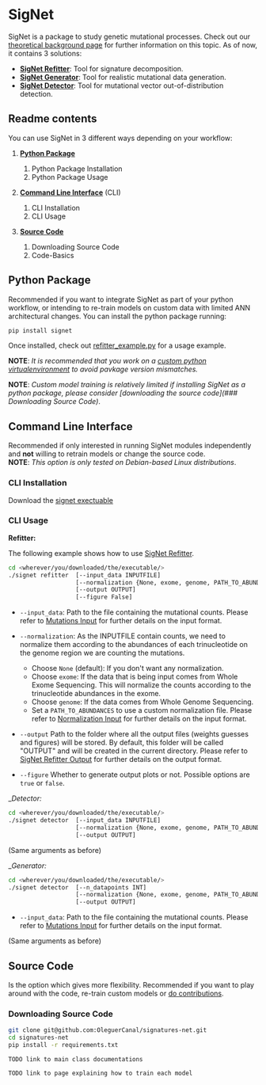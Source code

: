 # SigNet

SigNet is a package to study genetic mutational processes.
Check out our [theoretical background page](documentation/theoretical_background.md) for further information on this topic.
As of now, it contains 3 solutions:

- **[SigNet Refitter](documentation/signet_refitter.md)**: Tool for signature decomposition.
- **[SigNet Generator](documentation/signet_generator.md)**: Tool for realistic mutational data generation.
- **[SigNet Detector](documentation/signet_detector.md)**: Tool for mutational vector out-of-distribution detection.


## Readme contents

You can use SigNet in 3 different ways depending on your workflow:

1. **[Python Package](##Python-Package)**
   1. Python Package Installation
   2. Python Package Usage

2. **[Command Line Interface](##Command-Line-Interface)** (CLI)
   1. CLI Installation
   2. CLI Usage

3. **[Source Code](Source-Code)**
   1. Downloading Source Code
   2. Code-Basics


## Python Package
Recommended if you want to integrate SigNet as part of your python workflow, or intending to re-train models on custom data with limited ANN architectural changes.
You can install the python package running:

```BASH
pip install signet
```

Once installed, check out [refitter_example.py](refitter_example.py) for a usage example.

**NOTE**: _It is recommended that you work on a [custom python virtualenvironment](https://virtualenv.pypa.io/en/latest/) to avoid pavkage version mismatches._

**NOTE**: _Custom model training is relatively limited if installing SigNet as a python package, please consider [downloading the source code](### Downloading Source Code)_.


## Command Line Interface

Recommended if only interested in running SigNet modules independently and **not** willing to retrain models or change the source code.<br>
**NOTE**: _This option is only tested on Debian-based Linux distributions_.

### CLI Installation

Download the [signet exectuable](TODOlink_to_executable) 

### CLI Usage

__Refitter:__

The following example shows how to use [SigNet Refitter](documentation/signet_refitter.md).


```BASH
cd <wherever/you/downloaded/the/executable/>
./signet refitter  [--input_data INPUTFILE]
                   [--normalization {None, exome, genome, PATH_TO_ABUNDANCES}] 
                   [--output OUTPUT]
                   [--figure False]
```

- `--input_data`: Path to the file containing the mutational counts. Please refer to [Mutations Input](documentation/input_output_formats.md##Mutations-Input) for further details on the input format.

- `--normalization`: As the INPUTFILE contain counts, we need to normalize them according to the abundances of each trinucleotide on the genome region we are counting the mutations.
  - Choose `None` (default): If you don't want any normalization.
  - Choose `exome`:  If the data that is being input comes from Whole Exome Sequencing. This will normalize the counts according to the trinucleotide abundances in the exome.
  - Choose `genome`: If the data comes from Whole Genome Sequencing.
  - Set a `PATH_TO_ABUNDANCES` to use a custom normalization file. Please refer to [Normalization Input](documentation/input_output_formats.md##Mutations-Input) for further details on the input format.

- `--output` Path to the folder where all the output files (weights guesses and figures) will be stored. By default, this folder will be called "OUTPUT" and will be created in the current directory. Please refer to [SigNet Refitter Output](documentation/input_output_formats.md##Signet-Refitter-Output) for further details on the output format.

- `--figure` Whether to generate output plots or not. Possible options are `true` or `false`.


__Detector:_

```BASH
cd <wherever/you/downloaded/the/executable/>
./signet detector  [--input_data INPUTFILE]
                   [--normalization {None, exome, genome, PATH_TO_ABUNDANCES}] 
                   [--output OUTPUT]
```

(Same arguments as before)

__Generator:_

```BASH
cd <wherever/you/downloaded/the/executable/>
./signet detector  [--n_datapoints INT]
                   [--normalization {None, exome, genome, PATH_TO_ABUNDANCES}] 
                   [--output OUTPUT]
```

- `--input_data`: Path to the file containing the mutational counts. Please refer to [Mutations Input](documentation/input_output_formats.md##Mutations-Input) for further details on the input format.

(Same arguments as before)

## Source Code

Is the option which gives more flexibility.
Recommended if you want to play around with the code, re-train custom models or [do contributions](documentation/).

### Downloading Source Code


```BASH
git clone git@github.com:OleguerCanal/signatures-net.git
cd signatures-net
pip install -r requirements.txt
```

`TODO link to main class documentations`

`TODO link to page explaining how to train each model`
